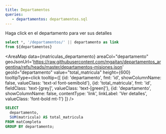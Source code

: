 ```yaml
---
title: Departamentos
queries:
   - departamentos: departamentos.sql
---
```


Haga click en el departamento para ver sus detalles


```sql departamentos_with_link
select *, '/departamentos/' || departamento as link
from ${departamentos}
```

<AreaMap 
    data={matriculas_departamento}
    areaCol="departamento"
    geoJsonUrl='https://raw.githubusercontent.com/mgaitan/departamentos_argentina/refs/heads/master/departamentos-misiones.json'
    geoId="departamento"
    value="total_matricula"
    height={600}
    tooltipType=click
        tooltip={[
        {id: 'departamento', fmt: 'id', showColumnName: false, valueClass: 'text-xl font-semibold'},
        {id: 'total_matricula', fmt: 'id', fieldClass: 'text-[grey]', valueClass: 'text-[green]'},
        {id: 'departamento', showColumnName: false, contentType: 'link', linkLabel: 'Ver detalles', valueClass: 'font-bold mt-1'}
    ]}
/>


```sql matriculas_departamento
SELECT
  departamento,
  SUM(matricula) AS total_matricula
FROM matCompleta
GROUP BY departamento;
```